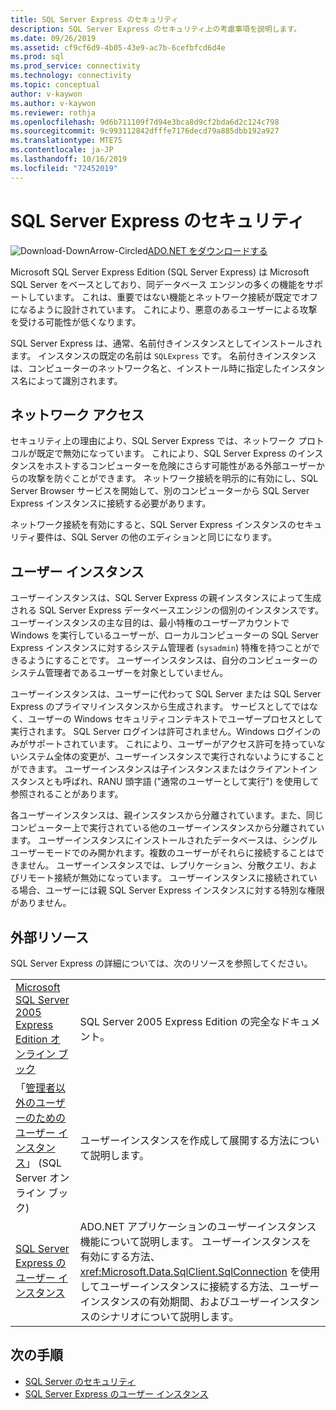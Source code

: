 ```yaml
---
title: SQL Server Express のセキュリティ
description: SQL Server Express のセキュリティ上の考慮事項を説明します。
ms.date: 09/26/2019
ms.assetid: cf9cf6d9-4b05-43e9-ac7b-6cefbfcd6d4e
ms.prod: sql
ms.prod_service: connectivity
ms.technology: connectivity
ms.topic: conceptual
author: v-kaywon
ms.author: v-kaywon
ms.reviewer: rothja
ms.openlocfilehash: 9d6b711109f7d94e3bca8d9cf2bda6d2c124c798
ms.sourcegitcommit: 9c993112842dfffe7176decd79a885dbb192a927
ms.translationtype: MTE75
ms.contentlocale: ja-JP
ms.lasthandoff: 10/16/2019
ms.locfileid: "72452019"
---
```

# <a name="sql-server-express-security"></a>SQL Server Express のセキュリティ

![Download-DownArrow-Circled](../../../ssdt/media/download.png)[ADO.NET をダウンロードする](../../sql-connection-libraries.md#anchor-20-drivers-relational-access)

Microsoft SQL Server Express Edition (SQL Server Express) は Microsoft SQL Server をベースとしており、同データベース エンジンの多くの機能をサポートしています。 これは、重要ではない機能とネットワーク接続が既定でオフになるように設計されています。 これにより、悪意のあるユーザーによる攻撃を受ける可能性が低くなります。  
  
SQL Server Express は、通常、名前付きインスタンスとしてインストールされます。 インスタンスの既定の名前は `SQLExpress` です。 名前付きインスタンスは、コンピューターのネットワーク名と、インストール時に指定したインスタンス名によって識別されます。  
  
## <a name="network-access"></a>ネットワーク アクセス  
セキュリティ上の理由により、SQL Server Express では、ネットワーク プロトコルが既定で無効になっています。 これにより、SQL Server Express のインスタンスをホストするコンピューターを危険にさらす可能性がある外部ユーザーからの攻撃を防ぐことができます。 ネットワーク接続を明示的に有効にし、SQL Server Browser サービスを開始して、別のコンピューターから SQL Server Express インスタンスに接続する必要があります。  
  
ネットワーク接続を有効にすると、SQL Server Express インスタンスのセキュリティ要件は、SQL Server の他のエディションと同じになります。  
  
## <a name="user-instances"></a>ユーザー インスタンス  
ユーザーインスタンスは、SQL Server Express の親インスタンスによって生成される SQL Server Express データベースエンジンの個別のインスタンスです。 ユーザーインスタンスの主な目的は、最小特権のユーザーアカウントで Windows を実行しているユーザーが、ローカルコンピューターの SQL Server Express インスタンスに対するシステム管理者 (`sysadmin`) 特権を持つことができるようにすることです。 ユーザーインスタンスは、自分のコンピューターのシステム管理者であるユーザーを対象としていません。  
  
ユーザーインスタンスは、ユーザーに代わって SQL Server または SQL Server Express のプライマリインスタンスから生成されます。 サービスとしてではなく、ユーザーの Windows セキュリティコンテキストでユーザープロセスとして実行されます。 SQL Server ログインは許可されません。Windows ログインのみがサポートされています。 これにより、ユーザーがアクセス許可を持っていないシステム全体の変更が、ユーザーインスタンスで実行されないようにすることができます。 ユーザーインスタンスは子インスタンスまたはクライアントインスタンスとも呼ばれ、RANU 頭字語 ("通常のユーザーとして実行") を使用して参照されることがあります。  
  
各ユーザーインスタンスは、親インスタンスから分離されています。また、同じコンピューター上で実行されている他のユーザーインスタンスから分離されています。 ユーザーインスタンスにインストールされたデータベースは、シングルユーザーモードでのみ開かれます。複数のユーザーがそれらに接続することはできません。 ユーザーインスタンスでは、レプリケーション、分散クエリ、およびリモート接続が無効になっています。 ユーザーインスタンスに接続されている場合、ユーザーには親 SQL Server Express インスタンスに対する特別な権限がありません。  
  
## <a name="external-resources"></a>外部リソース  
SQL Server Express の詳細については、次のリソースを参照してください。  
  
|||  
|-|-|  
|[Microsoft SQL Server 2005 Express Edition オンライン ブック](https://docs.microsoft.com/previous-versions/sql/sql-server-2005/ms165706(v=sql.90))|SQL Server 2005 Express Edition の完全なドキュメント。|  
|「[管理者以外のユーザーのためのユーザー インスタンス](https://docs.microsoft.com/previous-versions/sql/sql-server-2008/ms143684(v=sql.100))」 (SQL Server オンライン ブック)|ユーザーインスタンスを作成して展開する方法について説明します。|  
|[SQL Server Express のユーザー インスタンス](sql-server-express-user-instances.md)|ADO.NET アプリケーションのユーザーインスタンス機能について説明します。 ユーザーインスタンスを有効にする方法、<xref:Microsoft.Data.SqlClient.SqlConnection> を使用してユーザーインスタンスに接続する方法、ユーザーインスタンスの有効期間、およびユーザーインスタンスのシナリオについて説明します。|  
  
## <a name="next-steps"></a>次の手順
- [SQL Server のセキュリティ](sql-server-security.md)
- [SQL Server Express のユーザー インスタンス](sql-server-express-user-instances.md)
